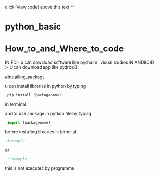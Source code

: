 click [view code] above this text ^^
# python_basic
# How_to_and_Where_to_code
IN PC:-
u can download software like pychaim , visual studios 
IN ANDROID :- 
U can download app like pydroid3

#installing_package 

u can install libraries in python by typing 
```python
 pip install (packagename) 
```
in terminal 

and to use package in python file by typing 
```python
 import (packagename)
 ```
before installing libraries in terminal 

```python
 #example 
``` 
or 
```python
'''example''' 
```  
this is not executed by programme 
